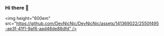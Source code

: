 ### Hi there 👋

<img height="600em" src="https://github.com/DevNicNic/DevNicNic/assets/141369022/2550f495-ae3f-41f1-9af8-aad48de88dfd" />







